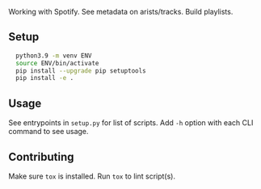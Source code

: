 Working with Spotify. See metadata on arists/tracks. Build playlists.

## Setup

```bash
  python3.9 -m venv ENV
  source ENV/bin/activate
  pip install --upgrade pip setuptools
  pip install -e .
```

## Usage

See entrypoints in `setup.py` for list of scripts. Add `-h` option
with each CLI command to see usage.

## Contributing

Make sure `tox` is installed. Run `tox` to lint script(s).

